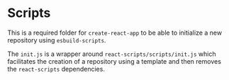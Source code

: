 # Scripts

This is a required folder for `create-react-app` to be able to initialize a new
repository using `esbuild-scripts`.

The `init.js` is a wrapper around `react-scripts/scripts/init.js` which facilitates
the creation of a repository using a template and then removes the `react-scripts`
dependencies.
